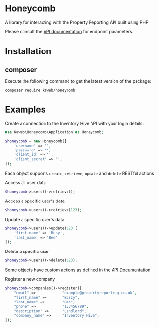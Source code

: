 # Honeycomb
A library for interacting with the Property Reporting API built using PHP

Please consult the [API documentation](https://www.propertyreporting.co.uk/api/documentation) for endpoint parameters.


# Installation

## composer
Execute the following command to get the latest version of the package:
```
composer require kaweb/honeycomb
```

# Examples

Create a connection to the Inventory Hive API with your login details:

```php
use Kaweb\Honeycomb\Application as Honeycomb;

$honeycomb = new Honeycomb([
	'username' => '',
	'password' => '',
	'client_id' => '',
	'client_secret' => '',
]);
```

Each object supports `create`,  `retrieve`,  `update` and `delete` RESTful actions

Access all user data
```php
$honeycomb->users()->retrieve();
```

Access a specific user's data
```php
$honeycomb->users()->retrieve(123);
```

Update a specific user's data
```php
$honeycomb->users()->update(123 [
	'first_name' => 'Busy',
	'last_name' => 'Bee'
]);
```

Delete a specific user
```php
$honeycomb->users()->delete(123);
```

Some objects have custom actions as defined in the [API Documentation](https://www.propertyreporting.co.uk/api/documentation)

Register a new company

```php
$honeycomb->companies()->register([
	"email" =>            "example@propertyreporting.co.uk",
    "first_name" =>       "Buzzy",
    "last_name" =>        "Bee",
    "phone" =>            "123456789",
    "description" =>      "Landlord",
    "company_name" =>     "Inventory Hive",
]);
```
